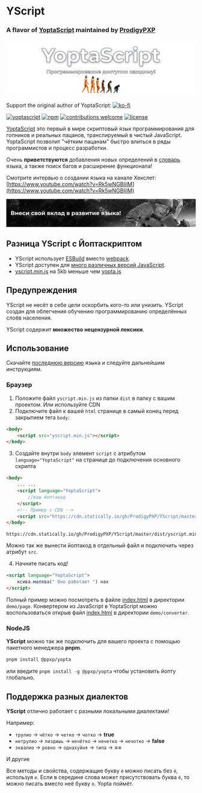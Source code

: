 # YScript
### A flavor of [YoptaScript](https://github.com/samgozman/YoptaScript) maintained by [ProdigyPXP](https://github.com/ProdigyPXP)

[![YoptaScript thumbnail](./docs/assets/img/YoptaScript.png)](https://yopta.space/)

Support the original author of YoptaScript: 
[![ko-fi](https://ko-fi.com/img/githubbutton_sm.svg)](https://ko-fi.com/C0C1DI4VL)

[![yoptascript](https://img.shields.io/badge/%D0%A1%D0%BA%D0%B0%D1%87%D0%B0%D1%82%D1%8C-YoptaScript-green?style=for-the-badge)](https://github.com/samgozman/YoptaScript/tree/master/dist/yopta.js)
[![npm](https://img.shields.io/npm/v/@ppxp/yopta?style=for-the-badge)](https://www.npmjs.com/package/@ppxp/yopta)
[![contributions welcome](https://img.shields.io/badge/contributions-welcome-brightgreen.svg?style=for-the-badge)](https://github.com/ProdigyPXP/YScript/issues)
[![license](https://img.shields.io/packagist/l/doctrine/orm.svg?style=for-the-badge)](https://github.com/ProdigyPXP/YScript/blob/master/LICENSE.txt)

[YoptaScript](http://yopta.space/) это первый в мире скриптовый язык программирования для гопников и реальных пацанов, транслируемый в чистый JavaScript. YoptaScript позволит "чётким пацанам" быстро влиться в ряды программистов и процесс разработки.

Очень **приветствуются** добавления новых определений в [словарь](./src/dictionary/dictionary.ts) языка, а также поиск багов и расширение функционала!

Смотрите интервью о создании языка на канале Хекслет: [https://www.youtube.com/watch?v=Rk5wNGBIilM](https://www.youtube.com/watch?v=Rk5wNGBIilM)

[![yoptascript logo](./docs/assets/img/Yopta2.png)](https://github.com/samgozman/YoptaScript/blob/master/CONTRIBUTE.md)

## Разница YScript с Йоптаскриптом
- YScript использует [ESBuild](https://esbuild.github.io) вместо [webpack](https://github.com/webpack/webpack/issues/5032).
- YScript доступен для [много различных версий JavaScript](https://github.com/ProdigyPXP/YScript/tree/master/dist).
- [yscript.min.js](https://github.com/ProdigyPXP/YScript/blob/master/dist/yscript.min.js) на 5kb меньше чем [yopta.js](https://github.com/samgozman/YoptaScript/blob/master/dist/yopta.js)

## Предупреждения

YScript не несёт в себе цели оскорбить кого-то или унизить. YScript создан для облегчения обучению программированию определённых слоёв населения.

YScript содержит **множество нецензурной лексики**.

## Использование

Скачайте [последнюю версию](https://github.com/ProdigyPXP/YScript/tree/master/dist) языка и следуйте дальнейшим инструкциям.

### Браузер

1. Положите файл `yscript.min.js` из папки `dist` в папку c вашим проектом. Или используйте CDN
2. Подключите файл к вашей `html` странице в самый конец перед закрытием тега `body`:

```html
<body>
    <script src="yscript.min.js"></script>
</body>
```

3. Создайте внутри `body` элемент `script` с атрибутом  `language="YoptaScript"` на странице до подключения основного скрипта

```html
<body>
    ... ...
    <script language="YoptaScript">
        //ваш йоптакод
    </script>
    <!-- Пример с CDN -->
    <script src="https://cdn.statically.io/gh/ProdigyPXP/YScript/master/dist/yscript.min.js"></script>
</body>
```

```url
https://cdn.statically.io/gh/ProdigyPXP/YScript/master/dist/yscript.min.js
```

Можно так же вынести йоптакод в отдельный файл и подключить через атрибут `src`.

4. Начните писать код!

```html
<script language="YoptaScript">
    ксива.малява(" Оно работает ") нах
</script>
```

Полный пример можно посмотреть в файле [index.html](https://github.com/ProdigyPXP/YScript/blob/master/demo/page/index.html) в директории `demo/page`. Конвертером из JavaScript в YoptaScript можно воспользоваться открыв файл [index.html](https://github.com/ProdigyPXP/YScript/blob/master/demo/converter/index.html) в директории `demo/converter`.

### NodeJS

**YScript** можно так же подключить для вашего проекта с помощью пакетного менеджера **pnpm**.

```sh
pnpm install @ppxp/yopta
```

или введите `pnpm install -g @ppxp/yopta` чтобы установить йопту глобально.

## Поддержка разных диалектов

**YScript** отлично работает с разными локальными диалектами!

Например:

* `трулио` -> `чётко` -> `четко` -> `чотко` -> **true**
* `нетрулио` -> `пиздишь` -> `нечётко` -> `нечетко` -> `нечотко` -> **false**
* `эквалио` -> `ровно` -> `однахуйня` -> `типа` -> **==**

И другие

Все методы и свойства, содержащие букву `ё` можно писать без `ё`, используя `е`. Если в середине слова может присутствовать буква `ё`, то можно писать вместо неё букву `о`. Yopta поймёт.
